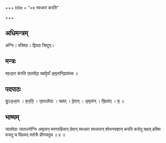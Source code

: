+++
title = "०४ स्वध्वरा करति"

+++
## अधिमन्त्रम्
अग्निः। वसिष्ठः। द्विपदा त्रिष्टुप्।

## मन्त्रः
स्व॒ध्व॒रा क॑रति जा॒तवे॑दा॒ यक्ष॑द्दे॒वाँ अ॒मृता॑न्पि॒प्रय॑च्च ॥

## पदपाठः
सु॒ऽअ॒ध्व॒रा । क॒र॒ति॒ । जा॒तऽवे॑दाः । यक्ष॑त् । दे॒वान् । अ॒मृता॑न् । पि॒प्रय॑त् । च॒ ॥

## भाष्यम्
जातवेदाः जातधनोग्निः अमृतान् मरणरहितान् देवान् स्वध्वरा स्वध्वरान् शोभनयज्ञान् करति करोतु यक्षत् हविषा यजतु च पिप्रयत् स्तोत्रैः प्रीणयतुच ॥ ४ ॥